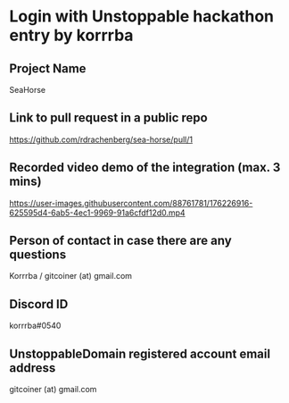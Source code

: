 # Login with Unstoppable hackathon entry by korrrba

## Project Name
SeaHorse

## Link to pull request in a public repo
https://github.com/rdrachenberg/sea-horse/pull/1

## Recorded video demo of the integration (max. 3 mins)
https://user-images.githubusercontent.com/88761781/176226916-625595d4-6ab5-4ec1-9969-91a6cfdf12d0.mp4


## Person of contact in case there are any questions
Korrrba / gitcoiner (at) gmail.com

## Discord ID
korrrba#0540

## UnstoppableDomain registered account email address
gitcoiner (at) gmail.com
